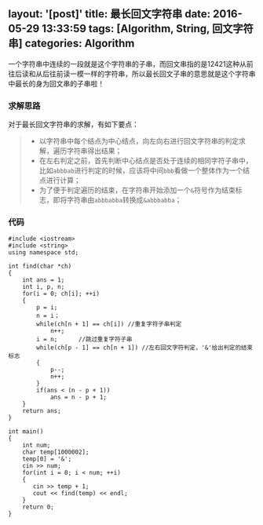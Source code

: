 layout: '[post]'
title: 最长回文字符串
date: 2016-05-29 13:33:59
tags: [Algorithm, String, 回文字符串]
categories: Algorithm
---
一个字符串中连续的一段就是这个字符串的子串，而回文串指的是12421这种从前往后读和从后往前读一模一样的字符串，所以最长回文子串的意思就是这个字符串中最长的身为回文串的子串啦！
### 求解思路
对于最长回文字符串的求解，有如下要点：
> * 以字符串中每个结点为中心结点，向左向右进行回文字符串的判定求解，遍历字符串得出结果；
> * 在左右判定之前，首先判断中心结点是否处于连续的相同字符子串中，比如`abbbab`进行判定的时候，应该将中间`bbb`看做一个整体作为一个结点进行计算；
> * 为了便于判定遍历的结束，在字符串开始添加一个`&`符号作为结束标志，即将字符串由`abbbabba`转换成`&abbbabba`；

<!--more-->
### 代码
```
#include <iostream>
#include <string>
using namespace std;

int find(char *ch)
{
    int ans = 1;
    int i, p, n;
    for(i = 0; ch[i]; ++i)
    {
        p = i;
        n = i；
        while(ch[n + 1] == ch[i]) //重复字符子串判定
            n++;
        i = n;      //跳过重复字符子串
        while(ch[p - 1] == ch[n + 1]) //左右回文字符判定，'&'给出判定的结束标志
        {
            p--;
            n++;
        }
        if(ans < (n - p + 1))
            ans = n - p + 1;
    }
    return ans;
}

int main()
{
    int num;
    char temp[1000002];
    temp[0] = '&';
    cin >> num;
    for(int i = 0; i < num; ++i)
    {
       cin >> temp + 1;
       cout << find(temp) << endl;
    }
    return 0;
}
```



